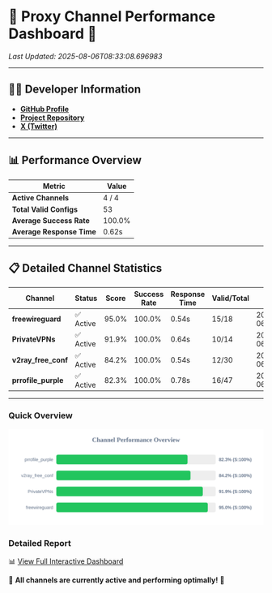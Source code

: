 # 🌟 Proxy Channel Performance Dashboard 🌟

_Last Updated: 2025-08-06T08:33:08.696983_

---

## 👩‍💻 Developer Information

- **[GitHub Profile](https://github.com/4n0nymou3)**  
- **[Project Repository](https://github.com/4n0nymou3/multi-proxy-config-fetcher)**  
- **[X (Twitter)](https://x.com/4n0nymou3)**  

---

## 📊 Performance Overview

| Metric                | Value       |
|-----------------------|-------------|
| **Active Channels**   | 4 / 4       |
| **Total Valid Configs** | 53          |
| **Average Success Rate** | 100.0%      |
| **Average Response Time** | 0.62s       |

---

## 📋 Detailed Channel Statistics

| Channel          | Status     | Score  | Success Rate | Response Time | Valid/Total | Last Success               |
|------------------|------------|--------|--------------|---------------|-------------|----------------------------|
| **freewireguard**  | ✅ Active  | 95.0%  | 100.0% | 0.54s         | 15/18       | 2025-08-06T08:33:08.695455 |
| **PrivateVPNs**  | ✅ Active  | 91.9%  | 100.0% | 0.64s         | 10/14       | 2025-08-06T08:33:08.127588 |
| **v2ray_free_conf**  | ✅ Active  | 84.2%  | 100.0% | 0.54s         | 12/30       | 2025-08-06T08:33:07.444283 |
| **prrofile_purple**  | ✅ Active  | 82.3%  | 100.0% | 0.78s         | 16/47       | 2025-08-06T08:33:06.821236 |

---

### Quick Overview
<div align="center">
  <a href="https://raw.githubusercontent.com/nullluser/NullRepo/refs/heads/main/assets/channel_stats_chart.svg">
    <img src="https://raw.githubusercontent.com/nullluser/NullRepo/refs/heads/main/assets/channel_stats_chart.svg" alt="Source Performance Statistics" width="800">
  </a>
</div>

### Detailed Report
📊 [View Full Interactive Dashboard](https://htmlpreview.github.io/?https://github.com/nullluser/NullRepo/blob/main/assets/performance_report.html)

🎉 **All channels are currently active and performing optimally!** 🎉
